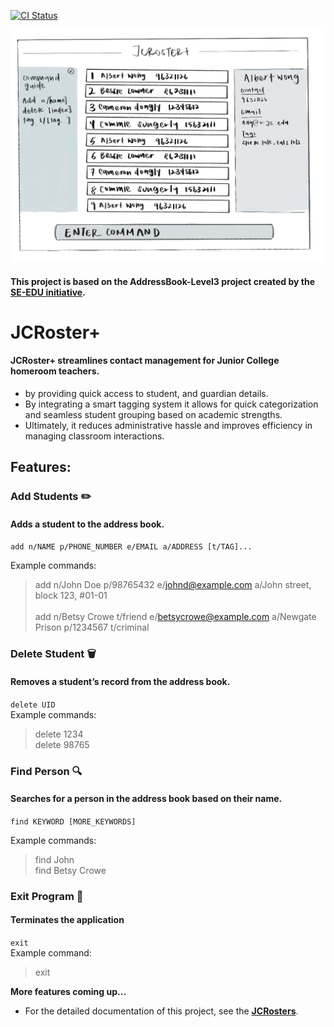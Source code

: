 [![CI Status](https://github.com/se-edu/addressbook-level3/workflows/Java%20CI/badge.svg)](https://github.com/AY2425S2-CS2103T-T15-2/tp/actions)

![Ui](docs/images/Ui.png)

#### This project is based on the AddressBook-Level3 project created by the [SE-EDU initiative](https://se-education.org).
# JCRoster+
#### JCRoster+ streamlines contact management for Junior College homeroom teachers.

* by providing quick access to student, and guardian details. 
* By integrating a smart tagging system it allows for quick categorization and seamless student grouping based on academic strengths.
* Ultimately, it reduces administrative hassle and improves efficiency in managing classroom interactions.

## Features:
### Add Students ✏️
#### Adds a student to the address book.
`add n/NAME p/PHONE_NUMBER e/EMAIL a/ADDRESS [t/TAG]...`

Example commands:<br>
>add n/John Doe p/98765432 e/johnd@example.com a/John street, block 123, #01-01<br><br>
add n/Betsy Crowe t/friend e/betsycrowe@example.com a/Newgate Prison p/1234567 t/criminal


### Delete Student 🗑️
#### Removes a student’s record from the address book.
`delete UID` <br>
Example commands:<br>
>delete 1234<br>
delete 98765


### Find Person 🔍
#### Searches for a person in the address book based on their name.

`find KEYWORD [MORE_KEYWORDS]`

Example commands:<br>
>find John<br>
find Betsy Crowe

### Exit Program 🚪
#### Terminates the application

`exit`<br>
Example command:
>exit

**More features coming up...**
* For the detailed documentation of this project, see the **[JCRosters](https://ay2425s2-cs2103t-t15-2.github.io/tp/)**.

